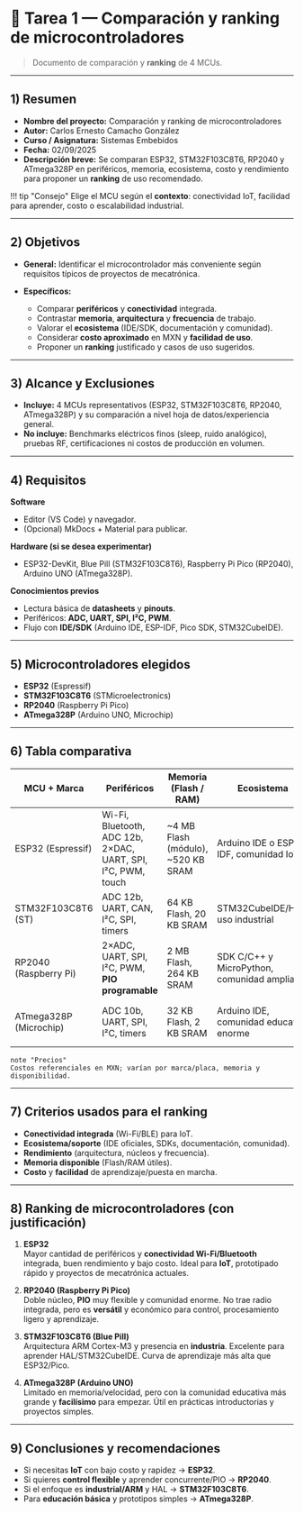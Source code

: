 ﻿# 📘 Tarea 1 — Comparación y ranking de microcontroladores

> Documento de comparación y **ranking** de 4 MCUs.

---

## 1) Resumen

- **Nombre del proyecto:** Comparación y ranking de microcontroladores  
- **Autor:** Carlos Ernesto Camacho González
- **Curso / Asignatura:** Sistemas Embebidos  
- **Fecha:** 02/09/2025  
- **Descripción breve:** Se comparan ESP32, STM32F103C8T6, RP2040 y ATmega328P en periféricos, memoria, ecosistema, costo y rendimiento para proponer un **ranking** de uso recomendado.

!!! tip "Consejo"
     Elige el MCU según el **contexto**: conectividad IoT, facilidad para aprender, costo o escalabilidad industrial.

---

## 2) Objetivos

- **General:** Identificar el microcontrolador más conveniente según requisitos típicos de proyectos de mecatrónica.

- **Específicos:**
  - Comparar **periféricos** y **conectividad** integrada.
  - Contrastar **memoria**, **arquitectura** y **frecuencia** de trabajo.
  - Valorar el **ecosistema** (IDE/SDK, documentación y comunidad).
  - Considerar **costo aproximado** en MXN y **facilidad de uso**.
  - Proponer un **ranking** justificado y casos de uso sugeridos.

---

## 3) Alcance y Exclusiones

- **Incluye:** 4 MCUs representativos (ESP32, STM32F103C8T6, RP2040, ATmega328P) y su comparación a nivel hoja de datos/experiencia general.  
- **No incluye:** Benchmarks eléctricos finos (sleep, ruido analógico), pruebas RF, certificaciones ni costos de producción en volumen.

---

## 4) Requisitos

**Software**
- Editor (VS Code) y navegador.
- (Opcional) MkDocs + Material para publicar.

**Hardware (si se desea experimentar)**
- ESP32-DevKit, Blue Pill (STM32F103C8T6), Raspberry Pi Pico (RP2040), Arduino UNO (ATmega328P).

**Conocimientos previos**
- Lectura básica de **datasheets** y **pinouts**.
- Periféricos: **ADC, UART, SPI, I²C, PWM**.
- Flujo con **IDE/SDK** (Arduino IDE, ESP-IDF, Pico SDK, STM32CubeIDE).

---

## 5) Microcontroladores elegidos
- **ESP32** (Espressif)  
- **STM32F103C8T6** (STMicroelectronics)  
- **RP2040** (Raspberry Pi Pico)  
- **ATmega328P** (Arduino UNO, Microchip)  

---

## 6) Tabla comparativa

| MCU + Marca                | Periféricos                                                              | Memoria (Flash / RAM)               | Ecosistema                                | Costo aprox. (MXN) | Arquitectura                     | Velocidad de trabajo |
|---------------------------|---------------------------------------------------------------------------|-------------------------------------|-------------------------------------------|--------------------|----------------------------------|----------------------|
| ESP32 (Espressif)         | Wi-Fi, Bluetooth, ADC 12b, 2×DAC, UART, SPI, I²C, PWM, touch             | ~4 MB Flash (módulo), ~520 KB SRAM  | Arduino IDE o ESP-IDF, comunidad IoT       | 120–250            | Xtensa LX6 **dual-core** 32 bits | 240 MHz              |
| STM32F103C8T6 (ST)        | ADC 12b, UART, CAN, I²C, SPI, timers                                     | 64 KB Flash, 20 KB SRAM             | STM32CubeIDE/HAL, uso industrial           | 100–250            | ARM Cortex-M3 32 bits            | 72 MHz               |
| RP2040 (Raspberry Pi)     | 2×ADC, UART, SPI, I²C, PWM, **PIO programable**                          | 2 MB Flash, 264 KB SRAM             | SDK C/C++ y MicroPython, comunidad amplia  | 150–200            | ARM Cortex-M0+ **dual-core** 32 bits | 133 MHz           |
| ATmega328P (Microchip)    | ADC 10b, UART, SPI, I²C, timers                                          | 32 KB Flash, 2 KB SRAM              | Arduino IDE, comunidad educativa enorme    | 200–300 (Arduino UNO) | AVR 8 bits                     | 16 MHz               |

    note "Precios"
    Costos referenciales en MXN; varían por marca/placa, memoria y disponibilidad.

---

## 7) Criterios usados para el ranking
- **Conectividad integrada** (Wi-Fi/BLE) para IoT.  
- **Ecosistema/soporte** (IDE oficiales, SDKs, documentación, comunidad).  
- **Rendimiento** (arquitectura, núcleos y frecuencia).  
- **Memoria disponible** (Flash/RAM útiles).  
- **Costo** y **facilidad** de aprendizaje/puesta en marcha.

---

## 8) Ranking de microcontroladores (con justificación)

1. **ESP32**  
   Mayor cantidad de periféricos y **conectividad Wi-Fi/Bluetooth** integrada, buen rendimiento y bajo costo. Ideal para **IoT**, prototipado rápido y proyectos de mecatrónica actuales.

2. **RP2040 (Raspberry Pi Pico)**  
   Doble núcleo, **PIO** muy flexible y comunidad enorme. No trae radio integrada, pero es **versátil** y económico para control, procesamiento ligero y aprendizaje.

3. **STM32F103C8T6 (Blue Pill)**  
   Arquitectura ARM Cortex-M3 y presencia en **industria**. Excelente para aprender HAL/STM32CubeIDE. Curva de aprendizaje más alta que ESP32/Pico.

4. **ATmega328P (Arduino UNO)**  
   Limitado en memoria/velocidad, pero con la comunidad educativa más grande y **facilísimo** para empezar. Útil en prácticas introductorias y proyectos simples.

---

## 9) Conclusiones y recomendaciones

- Si necesitas **IoT** con bajo costo y rapidez → **ESP32**.  
- Si quieres **control flexible** y aprender concurrente/PIO → **RP2040**.  
- Si el enfoque es **industrial/ARM** y HAL → **STM32F103C8T6**.  
- Para **educación básica** y prototipos simples → **ATmega328P**.


